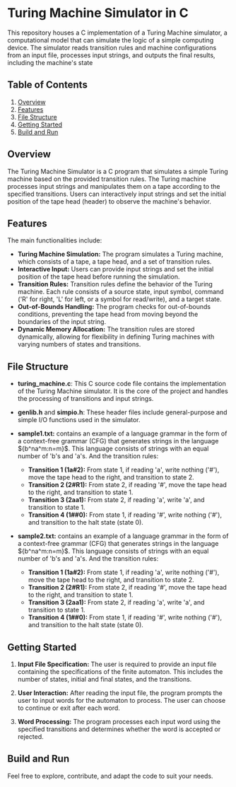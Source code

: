 # Turing Machine Simulator in C
This repository houses a C implementation of a Turing Machine simulator, a computational model that can simulate the logic of a simple computing device. The simulator reads transition rules and machine configurations from an input file, processes input strings, and outputs the final results, including the machine's state 

## Table of Contents

1. [Overview](#overview)
2. [Features](#features)
3. [File Structure](#file-structure)
4. [Getting Started](#getting-started)
5. [Build and Run](#build-and-run)

## Overview

The Turing Machine Simulator is a C program that simulates a simple Turing machine based on the provided transition rules. The Turing machine processes input strings and manipulates them on a tape according to the specified transitions. Users can interactively input strings and set the initial position of the tape head (header) to observe the machine's behavior.

## Features 
The main functionalities include:
  * **Turing Machine Simulation:** The program simulates a Turing machine, which consists of a tape, a tape head, and a set of transition rules.
  * **Interactive Input:** Users can provide input strings and set the initial position of the tape head before running the simulation.
  * **Transition Rules:** Transition rules define the behavior of the Turing machine. Each rule consists of a source state, input symbol, command ('R' for right, 'L' for left, or a symbol for read/write), and a target state.
  *  **Out-of-Bounds Handling:** The program checks for out-of-bounds conditions, preventing the tape head from moving beyond the boundaries of the input string.
  * **Dynamic Memory Allocation:** The transition rules are stored dynamically, allowing for flexibility in defining Turing machines with varying numbers of states and transitions.

## File Structure

- **turing_machine.c**: This C source code file contains the implementation of the Turing Machine simulator. It is the core of the project and handles the processing of transitions and input strings.
  
- **genlib.h** and **simpio.h**: These header files include general-purpose and simple I/O functions used in the simulator.

 - **sample1.txt:** contains an example of a language grammar in the form of a context-free grammar (CFG) that generates strings in the language $\{b^na^m:n=m}$. This language consists of strings with an equal number of 'b's and 'a's.
    And the transition rules:
     * **Transition 1 (1a#2):** From state 1, if reading 'a', write nothing ('#'), move the tape head to the right, and transition to state 2.
     * **Transition 2 (2#R1):** From state 2, if reading '#', move the tape head to the right, and transition to state 1.
     * **Transition 3 (2aa1):** From state 2, if reading 'a', write 'a', and transition to state 1.
     * **Transition 4 (1##0):** From state 1, if reading '#', write nothing ('#'), and transition to the halt state (state 0).
 - **sample2.txt:** contains an example of a language grammar in the form of a context-free grammar (CFG) that generates strings in the language $\{b^na^m:n=m}$. This language consists of strings with an equal number of 'b's and 'a's.
    And the transition rules:
     * **Transition 1 (1a#2):** From state 1, if reading 'a', write nothing ('#'), move the tape head to the right, and transition to state 2.
     * **Transition 2 (2#R1):** From state 2, if reading '#', move the tape head to the right, and transition to state 1.
     * **Transition 3 (2aa1):** From state 2, if reading 'a', write 'a', and transition to state 1.
     * **Transition 4 (1##0):** From state 1, if reading '#', write nothing ('#'), and transition to the halt state (state 0).       

## Getting Started

   1. **Input File Specification:** The user is required to provide an input file containing the specifications of the finite automaton. This includes the number of states, initial and final states, and the transitions.

   2. **User Interaction:** After reading the input file, the program prompts the user to input words for the automaton to process. The user can choose to continue or exit after each word.

   3. **Word Processing:** The program processes each input word using the specified transitions and determines whether the word is accepted or rejected.
  
## Build and Run



Feel free to explore, contribute, and adapt the code to suit your needs.
